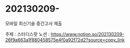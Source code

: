 # 202130209-
모바일 최신기술 중간고사 제출

주제 : 스터디스팟
노션 : https://www.notion.so/202130209-26f9a663a1f880458575e4f0a92f72d2?source=copy_link
